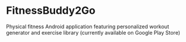 # FitnessBuddy2Go
Physical fitness Android application featuring personalized workout generator and exercise library (currently available on Google Play Store)
